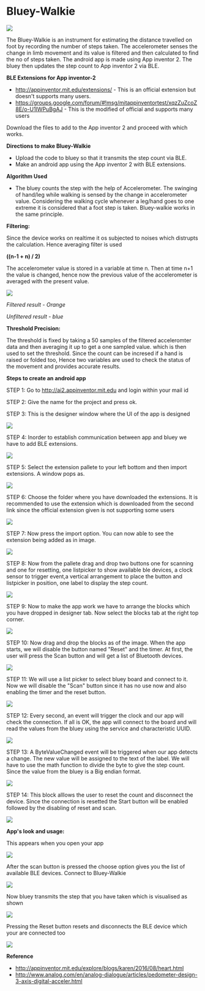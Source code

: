 
# Bluey-Walkie #

![](photo/pedo.png)

The Bluey-Walkie is an instrument for estimating the distance travelled on foot by recording the number of steps taken. The accelerometer senses the change in limb movement and its value is filtered and then calculated to find the no of steps taken. The android app is made using App inventor 2. The bluey then updates the step count to App inventor 2 via BLE. 

**BLE Extensions for App inventor-2** 
* http://appinventor.mit.edu/extensions/ - This is an official extension but doesn't supports many users.
* https://groups.google.com/forum/#!msg/mitappinventortest/xqzZuZcoZ8E/o-U1IWPuBgAJ - This is the modified of official and supports many    users

Download the files to add to the App inventor 2 and proceed with which works.

**Directions to make Bluey-Walkie**
* Upload the code to bluey so that it transmits the step count via BLE.
* Make an android app using the App inventor 2 with BLE extensions.

**Algorithm Used**
* The bluey counts the step with the help of Accelerometer. The swinging of hand/leg while walking is sensed by the change in             accelerometer value. Considering the walking cycle whenever a leg/hand goes to one extreme it is considered that a foot step is taken.   Bluey-walkie works in the same principle. 

**Filtering:**
  
  Since the device works on realtime it os subjected to noises which distrupts the calculation. Hence averaging filter is used
   
   **((n-1 + n) / 2)**
  
  The accelerometer value is stored in a variable at time n. Then at time n+1 the value is changed, hence now the previous value of the   accelerometer is averaged with the present value.   

  ![](photo/graph.PNG)
   
  
  *Filtered result - Orange*
  
  *Unfiltered result - blue*
  
**Threshold Precision:**
  
  The threshold is fixed by taking a 50 samples of the filtered acceleromter data and then averaging it up to get a one sampled value.     which is then used to set the threshold. Since the count can be incresed if a hand is raised or folded too, Hence two variables are     used to check the status of the movement and provides accurate results.   


**Steps to create an android app**
 
 STEP 1: Go to http://ai2.appinventor.mit.edu and login within your mail id
 
 STEP 2: Give the name for the project and press ok.
 
 STEP 3: This is the designer window where the UI of the app is designed
 
 ![](photo/developer.png)

 STEP 4: Inorder to establish communication between app and bluey we have to add BLE extensions.
 
 ![](photo/extensions.png)
 
 STEP 5: Select the extension pallete to your left bottom and then import extensions. A window pops as.
 
 ![](photo/choose.png)
 
 STEP 6: Choose the folder where you have downloaded the extensions. It is recommended to use the extension which is downloaded from the          second link since the official extension given is not supporting some users
 
 ![](photo/addextension.png)
 
 STEP 7: Now press the import option. You can now able to see the extension being added as in image.
 
 ![](photo/extended.png)
 
 STEP 8: Now from the pallete drag and drop two buttons one for scanning and one for resetting, one listpicker to show available ble              devices, a clock sensor to trigger event,a vertical arrangement to place the button and listpicker in position, one label to            display the step count.
 
 ![](photo/drag.png)
 
STEP 9: Now to make the app work we have to arrange the blocks which you have dropped in designer tab. Now select the blocks tab at the         right top corner. 

![](photo/block.png)

STEP 10: Now drag and drop the blocks as of the image. When the app starts, we will disable the button named "Reset" and the timer.
         At first, the user will press the Scan button and will get a list of Bluetooth devices. 
       
![](photo/fade.PNG)

STEP 11: We will use a list picker to select bluey board and connect to it. Now we will disable the "Scan" button since it has no use            now and also enabling the timer and the reset button.

![](photo/paired.PNG)

STEP 12: Every second, an event will trigger the clock and our app will check the connection. If all is OK, the app will connect to the          board and will read the values from the bluey using the service and characteristic UUID.

![](photo/uuid.PNG)

STEP 13: A ByteValueChanged event will be triggered when our app detects a change. The new value will be assigned to the text of the              label. We will have to use the math function to divide the byte to give the step count. Since the value from the bluey is a Big          endian format.

![](photo/endianes.PNG)

STEP 14: This block alllows the user to reset the count and disconnect the device. Since the connection is resetted the Start button              will be enabled followed by the disabling of reset and scan.

![](photo/reset.PNG)

**App's look and usage:**

This appears when you open your app

![](photo/start.jpeg)

After the scan button is pressed the choose option gives you the list of available BLE devices. Connect to Bluey-Walkie

![](photo/list.jpeg)

Now bluey transmits the step that you have taken which is visualised as shown

![](photo/count.jpeg)

Pressing the Reset button resets and disconnects the BLE device which your are connected too

![](photo/reset.jpeg)



**Reference**
* http://appinventor.mit.edu/explore/blogs/karen/2016/08/heart.html
* http://www.analog.com/en/analog-dialogue/articles/pedometer-design-3-axis-digital-acceler.html



 
